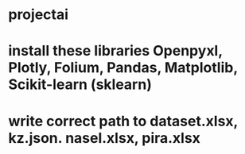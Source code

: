 # projectai

# install these libraries Openpyxl, Plotly, Folium, Pandas, Matplotlib, Scikit-learn (sklearn)

# write correct path to dataset.xlsx, kz.json. nasel.xlsx, pira.xlsx
